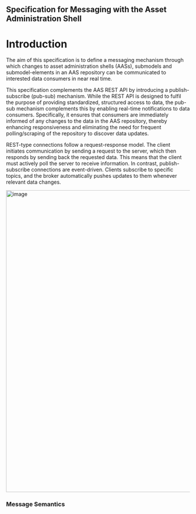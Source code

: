 ## Specification for Messaging with the Asset Administration Shell

# Introduction
The aim of this specification is to define a messaging mechanism through which changes to asset administration shells (AASs), submodels and submodel-elements in an AAS repository can be communicated to interested data consumers in near real time.

This specification complements the AAS REST API by introducing a publish-subscribe (pub-sub) mechanism. While the REST API is designed to fulfil the purpose of providing standardized, structured access to data, the pub-sub mechanism complements this by enabling real-time notifications to data consumers. Specifically, it ensures that consumers are immediately informed of any changes to the data in the AAS repository, thereby enhancing responsiveness and eliminating the need for frequent polling/scraping of the repository to discover data updates.

REST-type connections follow a request-response model. The client initiates communication by sending a request to the server, which then responds by sending back the requested data. This means that the client must actively poll the server to receive information. In contrast, publish-subscribe connections are event-driven. Clients subscribe to specific topics, and the broker automatically pushes updates to them whenever relevant data changes.

<img width="1402" height="826" alt="image" src="https://github.com/user-attachments/assets/e66ce9e1-8bfc-4b57-adba-e349ee94a6d8" />

### Message Semantics

